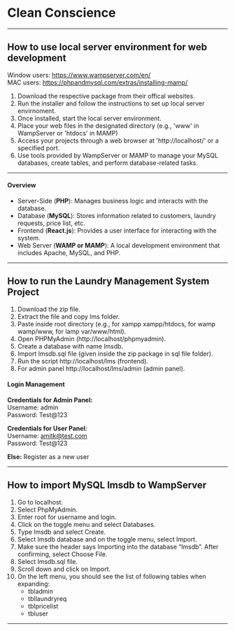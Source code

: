 # Clean Conscience

---
## How to use local server environment for web development

Window users: https://www.wampserver.com/en/ <br />
MAC users: https://phpandmysql.com/extras/installing-mamp/

1. Download the respective package from their offical websites.
2. Run the installer and follow the instructions to set up local server envirnoment. 
3. Once installed, start the local server environment. 
4. Place your web files in the designated directory (e.g., 'www' in WampServer or 'htdocs' in MAMP)
5. Access your projects through a web browser at 'http://localhost/' or a specified port.
6. Use tools provided by WampServer or MAMP to manage your MySQL databases, create tables, and perform database-related tasks. 

---
#### Overview

* Server-Side (**PHP**): Manages business logic and interacts with the database.
* Database (**MySQL**): Stores information related to customers, laundry requests, price list, etc.
* Frontend (**React.js**): Provides a user interface for interacting with the system.
* Web Server (**WAMP or MAMP**): A local development environment that includes Apache, MySQL, and PHP.

---
## How to run the Laundry Management System Project

1. Download the zip file.
2. Extract the file and copy lms folder.
3. Paste inside root directory (e.g., for xampp xampp/htdocs, for wamp wamp/www, for lamp var/www/html).
4. Open PHPMyAdmin (http://localhost/phpmyadmin).
5. Create a database with name lmsdb.
6. Import lmsdb.sql file (given inside the zip package in sql file folder).
7. Run the script http://localhost/lms (frontend).
8. For admin panel http://localhost/lms/admin (admin panel).

#### Login Management

**Credentials for Admin Panel:** <br />
Username: admin <br />
Password: Test@123 <br />

**Credentials for User Panel:** <br />
Username: amitk@test.com <br />
Password: Test@123 <br />

**Else:**
Register as a new user

---

## How to import MySQL lmsdb to WampServer

1. Go to localhost.
2. Select PhpMyAdmin.
3. Enter root for username and login.
4. Click on the toggle menu and select Databases.
5. Type lmsdb and select Create.
6. Select lmsdb database and on the toggle menu, select Import.
7. Make sure the header says Importing into the database “lmsdb”. After confirming, select Choose File.
8. Select lmsdb.sql file.
9. Scroll down and click on Import.
10. On the left menu, you should see the list of following tables when expanding:
    * tbladmin
    * tbllaundryreq
    * tblpricelist
    * tbluser

---
